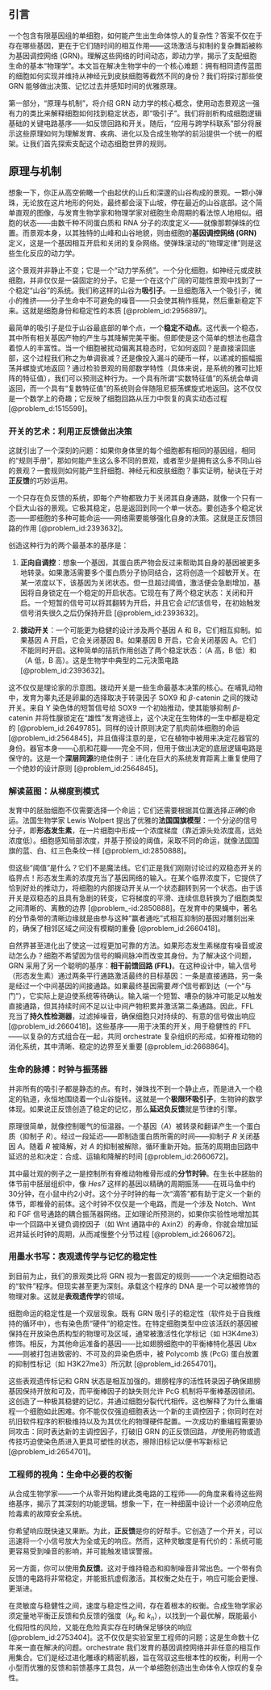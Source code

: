 ## 引言
一个包含有限基因组的单细胞，如何能产生出生命体惊人的复杂性？答案不仅在于存在哪些基因，更在于它们随时间的相互作用——这场激活与抑制的复杂舞蹈被称为基因调控网络 (GRN)。理解这些网络的时间动态，即动力学，揭示了支配细胞生命的基本“物理学”。本文旨在解决生物学中的一个核心难题：拥有相同遗传蓝图的细胞如何实现并维持从神经元到皮肤细胞等截然不同的身份？我们将探讨那些使 GRN 能够做出决策、记忆过去并感知时间的优雅原理。

第一部分，“原理与机制”，将介绍 GRN 动力学的核心概念，使用动态景观这一强有力的类比来解释细胞如何找到稳定状态，即“吸引子”。我们将剖析构成细胞逻辑基础的关键电路基序——如反馈回路和开关。随后，“应用与跨学科联系”部分将展示这些原理如何为理解发育、疾病、进化以及合成生物学的前沿提供一个统一的框架。让我们首先探索支配这个动态细胞世界的规则。

## 原理与机制

想象一下，你正从高空俯瞰一个由起伏的山丘和深邃的山谷构成的景观。一颗小弹珠，无论放在这片地形的何处，最终都会滚下山坡，停在最近的山谷底部。这个简单直观的图像，与发育生物学家和物理学家对细胞生命周期的看法惊人地相似。细胞的状态——由数千种不同蛋白质和 RNA 分子的浓度定义——就像那颗弹珠的位置。而景观本身，以其独特的山峰和山谷地貌，则由细胞的**基因调控网络 (GRN)** 定义，这是一个基因相互开启和关闭的复杂网络。使弹珠滚动的“物理定律”则是这些生化反应的动力学。

这个景观并非静止不变；它是一个“动力学系统”。一个分化细胞，如神经元或皮肤细胞，并非仅仅是一袋固定的分子。它是一个在这个广阔的可能性景观中找到了一个稳定“山谷”的系统。我们称这样的山谷为**吸引子**。一旦细胞落入一个吸引子，微小的推挤——分子生命中不可避免的噪音——只会使其稍作摇晃，然后重新稳定下来。这就是细胞身份和稳定性的本质 [@problem_id:2956897]。

最简单的吸引子是位于山谷最底部的单个点，一个**稳定不动点**。这代表一个稳态，其中所有相关基因产物的产生与其降解完美平衡。但即使是这个简单的想法也蕴含着惊人的丰富性。当一个细胞被扰动偏离其稳态时，它如何返回？是直接滚回底部，这个过程我们称之为单调衰减？还是像投入漏斗的硬币一样，以递减的振幅振荡并螺旋式地返回？通过检验景观的局部数学特性（具体来说，是系统的雅可比矩阵的特征值），我们可以预测这种行为。一个具有所谓“实数特征值”的系统会单调返回，而一个具有“复数特征值”的系统则会伴随阻尼振荡螺旋式地返回。这不仅仅是一个数学上的奇趣；它反映了细胞回路从压力中恢复的真实动态过程 [@problem_d:1515599]。

### 开关的艺术：利用正反馈做出决策

这就引出了一个深刻的问题：如果你身体里的每个细胞都有相同的基因组，相同的“规则手册”，那如何能产生这么多不同的景观，或者至少是拥有这么多不同山谷的景观？一套规则如何能产生肝细胞、神经元和皮肤细胞？事实证明，秘诀在于对**正反馈**的巧妙运用。

一个只存在负反馈的系统，即每个产物都致力于关闭其自身通路，就像一个只有一个巨大山谷的景观。它极其稳定，总是返回到同一个单一状态。要创造多个稳定状态——即细胞的多种可能命运——网络需要能够强化自身的决策。这就是正反馈回路的作用 [@problem_id:2393632]。

创造这种行为的两个最基本的基序是：

1.  **正向自调控**：想象一个基因，其蛋白质产物会反过来帮助其自身的基因被更多地转录。如果激活需要多个蛋白质分子协同结合，这将创造一个超敏开关。在某一浓度以下，该基因为关闭状态。但一旦超过阈值，激活便会急剧增加，基因将自身锁定在一个稳定的开启状态。它现在有了两个稳定状态：关闭和开启。一个短暂的信号可以将其翻转为开启，并且它会*记忆*该信号，在初始触发信号消失很久之后仍保持开启 [@problem_id:2393632]。

2.  **拨动开关**：一个可能更为稳健的设计涉及两个基因 A 和 B，它们相互抑制。如果基因 A 开启，它会关闭基因 B。如果基因 B 开启，它会关闭基因 A。它们不能同时开启。这种简单的拮抗作用创造了两个稳定状态：（A 高，B 低）和（A 低，B 高）。这是生物学中典型的二元决策电路 [@problem_id:2393632]。

这不仅仅是理论家的示意图。拨动开关是一些生命最基本决策的核心。在哺乳动物中，发育为睾丸还是卵巢的选择取决于转录因子 SOX9 和 $\beta$-catenin 之间的拨动开关。来自 Y 染色体的短暂信号给 SOX9 一个初始推动，使其能够抑制 $\beta$-catenin 并将性腺锁定在“雄性”发育途径上，这个决定在生物体的一生中都是稳定的 [@problem_id:2649785]。同样的设计原则决定了肌肉前体细胞的命运 [@problem_id:2564845]，并且值得注意的是，它在植物中被用来决定花器官的身份。器官本身——心肌和花瓣——完全不同，但用于做出决定的底层逻辑电路是保守的。这是一个**深层同源**的绝佳例子：进化在巨大的系统发育距离上重复使用了一个绝妙的设计原则 [@problem_id:2564845]。

### 解读蓝图：从梯度到模式

发育中的胚胎细胞不仅需要选择一个命运；它们还需要根据其位置选择*正确*的命运。法国生物学家 Lewis Wolpert 提出了优雅的**法国国旗模型**：一个分泌的信号分子，即**形态发生素**，在一片细胞中形成一个浓度梯度（靠近源头处浓度高，远处浓度低）。细胞感知局部浓度，并基于预设的阈值，采取不同的命运，就像法国国旗的蓝、白、红三色条纹一样 [@problem_id:2850888]。

但这些“阈值”是什么？它们不是魔法线。它们正是我们刚刚讨论过的双稳态开关的临界点！形态发生素的浓度充当了基因网络的输入。在某个临界浓度下，它提供了恰到好处的推动力，将细胞的内部拨动开关从一个状态翻转到另一个状态。由于该开关是双稳态的且具有急剧的转变，它将梯度的平滑、连续信息转换为了细胞类型之间清晰的、离散的边界 [@problem_-id:2850888]。在发育中的果蝇中，著名的分节条带的清晰边缘就是由参与这种“赢者通吃”式相互抑制的基因对雕刻出来的，确保了相邻区域之间没有模糊的重叠 [@problem_id:2660418]。

自然界甚至进化出了使这一过程更加可靠的方法。如果形态发生素梯度有噪音或波动怎么办？细胞不希望因为信号的瞬间脉冲而改变其身份。为了解决这个问题，GRN 采用了另一个聪明的基序：**相干前馈回路 (FFL)**。在这种设计中，输入信号（形态发生素）通过两条平行通路激活最终的目标基因：一条是直接通路，另一条是经过一个中间基因的间接通路。如果最终基因需要*两个*信号都到达（一个“与门”），它实际上是迫使系统等待确认。输入端一个短暂、嘈杂的脉冲可能足以触发直接通路，但其持续时间不足以让中间产物积累并激活第二条通路。因此，FFL 充当了**持久性检测器**，过滤掉噪音，确保细胞只对持续的、有意的信号做出响应 [@problem_id:2660418]。这些基序——用于决策的开关，用于稳健性的 FFL——以复杂的方式组合在一起，共同 orchestrate 复杂组织的形成，如脊椎动物的消化系统，其中清晰、稳定的边界至关重要 [@problem_id:2668864]。

### 生命的脉搏：时钟与振荡器

并非所有的吸引子都是静态的点。有时，弹珠找不到一个静止点，而是进入一个稳定的轨道，永恒地围绕着一个山谷旋转。这就是一个**极限环吸引子**，生物钟的数学体现。如果说正反馈创造了稳定的记忆，那么**延迟负反馈**就是节律的引擎。

原理很简单，就像控制暖气的恒温器。一个基因（$A$）被转录和翻译产生一个蛋白质（抑制子 $R$）。经过一段延迟——即制造蛋白质所需的时间——抑制子 $R$ 关闭基因 $A$。随着 $R$ 被降解，对 $A$ 的抑制被解除，循环重新开始。振荡的周期由回路中延迟的总和决定：合成、运输和降解的时间 [@problem_id:2660672]。

其中最壮观的例子之一是控制所有脊椎动物椎骨形成的**分节时钟**。在生长中胚胎的体节前中胚层组织中，像 *Hes7* 这样的基因以精确的周期振荡——在斑马鱼中约30分钟，在小鼠中约2小时。这个分子时钟的每一次“滴答”都有助于定义一个新的体节，即椎骨的前体。这个时钟不仅仅是一个电路，而是一个涉及 Notch、Wnt 和 FGF 信号通路的耦合振荡器网络。正如理论所预测的，如果你实验性地增加其中一个回路中关键负调控因子（如 Wnt 通路中的 Axin2）的寿命，你就会增加延迟并延长时钟的周期，从而减慢整个分节过程 [@problem_id:2660672]。

### 用墨水书写：表观遗传学与记忆的稳定性

到目前为止，我们的景观类比将 GRN 视为一套固定的规则——一个决定细胞动态的“软件”程序。但现实甚至更为深刻。承载这个程序的 DNA 是一个可以被修饰的物理对象。这就是**表观遗传学**的领域。

细胞命运的稳定性是一个双层现象。既有 GRN 吸引子的稳定性（软件处于自我维持的循环中），也有染色质“硬件”的稳定性。在特定细胞类型中应该活跃的基因被保持在开放染色质构型的物理可及区域，通常被激活性化学标记（如 H3K4me3）修饰。相反，为其他命运准备的基因——比如翅膀细胞中的平衡棒特化基因 *Ubx*——则被打包进致密的、不可及的异染色质中，被 Polycomb 族 (PcG) 蛋白放置的抑制性标记（如 H3K27me3）所沉默 [@problem_id:2654701]。

这些表观遗传标记和 GRN 状态是相互加强的。翅膀程序的活性转录因子确保翅膀基因保持开放和可及，而平衡棒因子的缺失则允许 PcG 机制将平衡棒基因锁闭。这创造了一种极其稳健的记忆，并通过细胞分裂代代相传。这也解释了为什么重编程一个细胞如此困难。你不能仅仅强迫细胞表达一个新的主调控因子；你同时在对抗旧软件程序的积极维持以及为其优化的物理硬件配置。一次成功的重编程需要协同攻击：同时表达新的主调控因子，打破旧 GRN 的正反馈回路，*并*使用药物或遗传技巧迫使染色质进入更具可塑性的状态，擦除旧标记以便书写新标记 [@problem_id:2654701]。

### 工程师的视角：生命中必要的权衡

从合成生物学家——一个从零开始构建此类电路的工程师——的角度来看待这些网络基序，揭示了其深刻的功能逻辑。想象一下，在一种细菌中设计一个必须响应危险毒素的故障安全系统。

你希望响应既快速又果断。为此，**正反馈**是你的好帮手。它创造了一个开关，可以迅速将一个小信号放大为全或无的响应。然而，这种灵敏度是有代价的：系统可能更容易受到噪音的影响，并可能触发错误警报。

另一方面，你可以使用**负反馈**。这对于维持稳态和抑制噪音非常出色。一个带有负反馈的电路将非常稳定，并能抵抗虚假激活。其权衡之处在于，响应可能会更慢、更渐进。

在灵敏度与稳健性之间，速度与稳定性之间，存在着根本的权衡。合成生物学家必须定量地平衡正反馈和负反馈的强度（$k_p$ 和 $k_n$），以找到一个最优解，既能最小化假阳性的风险，又能在危险真实存在时确保足够快的响应 [@problem_id:2753404]。这不仅仅是实验室里工程师的问题；这是生命数十亿年来一直在解决的问题。orchestrate 我们发育的基因调控网络并非任意的相互作用集合。它们是经过进化雕琢的精密机器，旨在驾驭这些根本性的权衡，利用一个小型而优雅的反馈和前馈基序工具包，从一个单细胞创造出生命体令人惊叹的复杂性。

